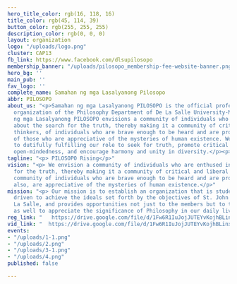 ```yaml
---
hero_title_color: rgb(16, 118, 16)
title_color: rgb(45, 114, 39)
button_color: rgb(255, 255, 255)
description_color: rgb(0, 0, 0)
layout: organization
logo: "/uploads/logo.png"
cluster: CAP13
fb_link: https://www.facebook.com/dlsupilosopo
membership_banner: "/uploads/pilosopo_membership-fee-website-banner.png"
hero_bg: ''
main_pub: ''
fav_logo: ''
complete_name: Samahan ng mga Lasalyanong Pilosopo
abbr: PILOSOPO
about_us: "<p>Samahan ng mga Lasalyanong PILOSOPO is the official professional student
  organization of the Philosophy Department of De La Salle University-Manila.</p><p>Samahan
  ng mga Lasalyanong PILOSOPO envisions a community of individuals who are enthused
  about the search for the truth, thereby making it a community of critical and liberal
  thinkers, of individuals who are brave enough to be heard and are pro-active, and
  of those who are appreciative of the mysteries of human existence. We are devoted
  to dutifully fulfilling our role to seek for truth, promote critical thinking and
  open-mindedness, and encourage harmony and unity in diversity.</p><p><br></p>"
tagline: "<p> PILOSOPO Rising</p>"
vision: "<p> We envision a community of individuals who are enthused in the search
  for the truth, thereby making it a community of critical and liberal thinkers, a
  community of individuals who are brave enough to be heard and are pro-active, and
  also, are appreciative of the mysteries of human existence.</p>"
mission: "<p> Our mission is to establish an organization that is student-friendly,
  driven to achieve the ideals set forth by the objectives of St. John Baptist De
  La Salle, and provides opportunities not just to the members but to the whole community
  as well to appreciate the significance of Philosophy in our daily lives.</p>"
reg_link: "   https://drive.google.com/file/d/1Fw6R1IuJojJUTEYvKojhBLinxem2t7om/view?usp=sharing"
vid_link: "  https://drive.google.com/file/d/1Fw6R1IuJojJUTEYvKojhBLinxem2t7om/view?usp=sharing "
events:
- "/uploads/1-1.png"
- "/uploads/2.png"
- "/uploads/3-1.png"
- "/uploads/4.png"
published: false

---
```

